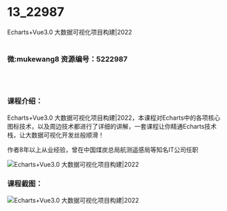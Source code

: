 # 13_22987
Echarts+Vue3.0 大数据可视化项目构建|2022
<br/></br>
<h3>微:mukewang8 资源编号：5222987</h3>
<br/></br>
<h3>课程介绍：</h3>
<p><a title="查看与 Echarts 相关的文章" target="_blank">Echarts</a>+Vue3.0 大数据可视化项目构建|2022，本课程对<a title="查看与 Echarts 相关的文章" target="_blank">Echarts</a>中的各项核心图标技术，以及周边技术都进行了详细的讲解，一套课程让你精通Echarts技术栈，让大数据可视化开发丝般顺滑！</p>
<p>作者8年以上从业经验，曾在中国煤炭总局航测遥感局等知名IT公司任职</p>
<p><img src="https://www.ko996.com/wp-content/uploads/img/2022/02/1-45-300x185.png" alt="Echarts+Vue3.0 大数据可视化项目构建|2022"></p>
<div class="info-desc">
<h3>课程截图：</h3>
<p><img src="https://www.ko996.com/wp-content/uploads/img/2022/02/2-75.png" alt="Echarts+Vue3.0 大数据可视化项目构建|2022"></p>


			
</div>
